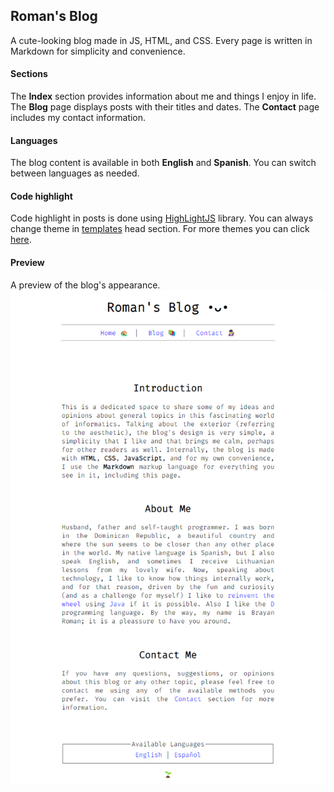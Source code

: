 ## Roman's Blog

A cute-looking blog made in JS, HTML, and CSS. Every page is written in Markdown for simplicity and convenience.

#### Sections
The **Index** section provides information about me and things I enjoy in life. The **Blog** page displays posts with their titles and dates. The **Contact** page includes my contact information.

#### Languages
The blog content is available in both **English** and **Spanish**. You can switch between languages as needed.

#### Code highlight 
Code highlight in posts is done using [HighLightJS](./js/libs/highlight.min.js) library. You can always change theme in [templates](./js/templates.js) head section. For more themes you can click [here](https://github.com/highlightjs/highlight.js/tree/main/src/styles).

#### Preview
A preview of the blog's appearance.
![Showcase](./resources/showcase.png)